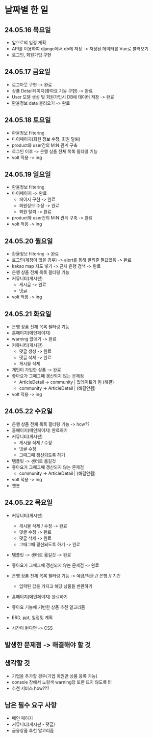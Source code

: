 # 날짜별 한 일

## 24.05.16 목요일
* 앞으로의 일정 계획
* API를 이용하여 django에서 db에 저장 -> 저장된 데이터를 Vue로 불러오기
* 로그인, 회원가입 구현


## 24.05.17 금요일
* 로그아웃 구현 -> 완료
* 상품 Detail페이지(좋아요 기능 구현) -> 완료
* User 모델 생성 및 회원가입시 DB에 데이터 저장 -> 완료
* 환율정보 data 불러오기 -> 완료

## 24.05.18 토요일
* 환율정보 filtering
* 마이페이지(회원 정보 수정, 회원 탈퇴)
* product와 user간의 M:N 관계 구축
* 로그인 이후 -> 은행 상품 전체 목록 필터링 기능
* volt 적용 -> ing

## 24.05.19 일요일
* 환율정보 filtering
* 마이페이지 -> 완료
    * 페이지 구현 -> 완료
    * 회원정보 수정 -> 완료
    * 회원 탈퇴 -> 완료
* product와 user간의 M:N 관계 구축 -> 완료
* volt 적용 -> ing

## 24.05.20 월요일
* 환율정보 filtering -> 완료
* 로그인(계정이 없을 경우) -> alert를 통해 알려줄 필요있음 -> 완료
* kakao map 지도 넣기 -> 근처 은행 검색 -> 완료
* 은행 상품 전체 목록 필터링 기능
* 커뮤니티(게시판)
    * 게시글 -> 완료
    * 댓글
* volt 적용 -> ing

## 24.05.21 화요일
* 은행 상품 전체 목록 필터링 기능
* 홈페이지(메인페이지)
* warning 없애기 -> 완료
* 커뮤니티(게시판)
    * 댓글 생성 -> 완료
    * 댓글 삭제 -> 완료
    * 게시물 삭제
* 개인이 가입한 상품 -> 완료
* 좋아요가 그때그때 갱신되지 않는 문제점
    * ArticleDetail -> community | 없데이트가 됨 (해결)
    * community -> ArticleDetail | (해결안됨)
* volt 적용 -> ing

## 24.05.22 수요일
* 은행 상품 전체 목록 필터링 기능 -> how??
* 홈페이지(메인페이지) 완료하기
* 커뮤니티(게시판)
    * 게시물 삭제 / 수정
    * 댓글 수정
    * 그때그때 갱신되도록 하기
* 템플릿 -> 센터로 옮길것
* 좋아요가 그때그때 갱신되지 않는 문제점
    * community -> ArticleDetail | (해결안됨)
* volt 적용 -> ing
* 챗봇

## 24.05.22 목요일
* 커뮤니티(게시판)
    * 게시물 삭제 / 수정  -> 완료
    * 댓글 수정 -> 완료
    * 댓글 삭제 -> 완료
    * 그때그때 갱신되도록 하기 -> 완료
* 템플릿 -> 센터로 옮길것 -> 완료
* 좋아요가 그때그때 갱신되지 않는 문제점 -> 완료
* 은행 상품 전체 목록 필터링 기능 -> 예금/적금 // 은행 // 기간
    * 입력된 값을 가지고 해당 상품들 반환하기

* 홈페이지(메인페이지) 완료하기
* 좋아요 기능에 기반한 상품 추천 알고리즘
* ERD, ppt, 일정및 계획
* 시간이 된다면 -> CSS

## 발생한 문제점 -> 해결해야 할 것

## 생각할 것
* 기업을 추가할 경우(기업 회원만 상품 등록 가능)
* console 창에서 노랑색 warning창 또한 뜨지 않도록 !!!
* 추천 서비스 how???

## 남은 필수 요구 사항
* 메인 페이지
* 커뮤니티(게시판 - 댓글)
* 금융상품 추천 알고리즘